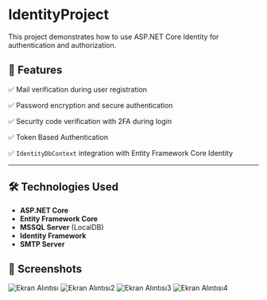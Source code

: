 # IdentityProject


This project demonstrates how to use ASP.NET Core Identity for authentication and authorization.

## 📌 Features
✅ Mail verification during user registration 

✅ Password encryption and secure authentication  

✅ Security code verification with 2FA during login 

✅ Token Based Authentication

✅ `IdentityDbContext` integration with Entity Framework Core Identity  

---

## 🛠 Technologies Used
- **ASP.NET Core**  
- **Entity Framework Core**  
- **MSSQL Server** (LocalDB)
- **Identity Framework** 
- **SMTP Server**

## 📸 Screenshots
![Ekran Alıntısı](https://github.com/user-attachments/assets/de1ee23c-1242-40e7-8cad-56279de5c41e)
![Ekran Alıntısı2](https://github.com/user-attachments/assets/682f0aae-32a8-4d11-82a8-5a142bff8412)
![Ekran Alıntısı3](https://github.com/user-attachments/assets/06b6338e-8b2a-41ba-958f-4de7b87a11c2)
![Ekran Alıntısı4](https://github.com/user-attachments/assets/b0ed4084-e13d-4dd3-aedf-233464f6400c)
